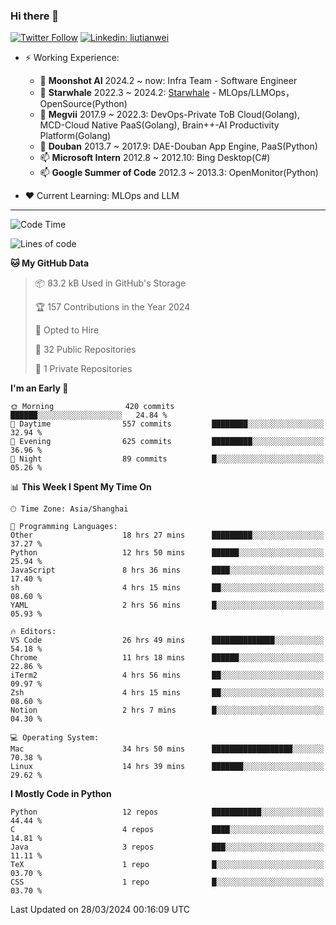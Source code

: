 ### Hi there 👋

[![Twitter Follow](https://img.shields.io/twitter/follow/tianweidut?style=social)](https://twitter.com/tianweidut)
[![Linkedin: liutianwei](https://img.shields.io/badge/-liutianwei-blue?style=flat-square&logo=Linkedin&logoColor=white&link=https://www.linkedin.com/in/liutianwei/)](https://www.linkedin.com/in/liutianwei/)

- ⚡ Working Experience:
  - 🔭 **Moonshot AI**  2024.2 ~ now: Infra Team - Software Engineer
  - 🌱 **Starwhale** 2022.3 ~ 2024.2: [Starwhale](https://github.com/star-whale/starwhale) - MLOps/LLMOps，OpenSource(Python)
  - 🌱 **Megvii** 2017.9 ~ 2022.3: DevOps-Private ToB Cloud(Golang), MCD-Cloud Native PaaS(Golang), Brain++-AI Productivity Platform(Golang)
  - 🌱 **Douban** 2013.7 ~ 2017.9: DAE-Douban App Engine, PaaS(Python)
  - 📫 **Microsoft Intern** 2012.8 ~ 2012.10: Bing Desktop(C#)
  - 📫 **Google Summer of Code** 2012.3 ~ 2013.3: OpenMonitor(Python)

- ❤️ Current Learning: MLOps and LLM

---
<!--START_SECTION:waka-->
![Code Time](http://img.shields.io/badge/Code%20Time-5%2C064%20hrs%2058%20mins-blue)

![Lines of code](https://img.shields.io/badge/From%20Hello%20World%20I%27ve%20Written-1.3%20million%20lines%20of%20code-blue)

**🐱 My GitHub Data** 

> 📦 83.2 kB Used in GitHub's Storage 
 > 
> 🏆 157 Contributions in the Year 2024
 > 
> 💼 Opted to Hire
 > 
> 📜 32 Public Repositories 
 > 
> 🔑 1 Private Repositories 
 > 
**I'm an Early 🐤** 

```text
🌞 Morning                420 commits         ██████░░░░░░░░░░░░░░░░░░░   24.84 % 
🌆 Daytime                557 commits         ████████░░░░░░░░░░░░░░░░░   32.94 % 
🌃 Evening                625 commits         █████████░░░░░░░░░░░░░░░░   36.96 % 
🌙 Night                  89 commits          █░░░░░░░░░░░░░░░░░░░░░░░░   05.26 % 
```


📊 **This Week I Spent My Time On** 

```text
🕑︎ Time Zone: Asia/Shanghai

💬 Programming Languages: 
Other                    18 hrs 27 mins      █████████░░░░░░░░░░░░░░░░   37.27 % 
Python                   12 hrs 50 mins      ██████░░░░░░░░░░░░░░░░░░░   25.94 % 
JavaScript               8 hrs 36 mins       ████░░░░░░░░░░░░░░░░░░░░░   17.40 % 
sh                       4 hrs 15 mins       ██░░░░░░░░░░░░░░░░░░░░░░░   08.60 % 
YAML                     2 hrs 56 mins       █░░░░░░░░░░░░░░░░░░░░░░░░   05.93 % 

🔥 Editors: 
VS Code                  26 hrs 49 mins      ██████████████░░░░░░░░░░░   54.18 % 
Chrome                   11 hrs 18 mins      ██████░░░░░░░░░░░░░░░░░░░   22.86 % 
iTerm2                   4 hrs 56 mins       ██░░░░░░░░░░░░░░░░░░░░░░░   09.97 % 
Zsh                      4 hrs 15 mins       ██░░░░░░░░░░░░░░░░░░░░░░░   08.60 % 
Notion                   2 hrs 7 mins        █░░░░░░░░░░░░░░░░░░░░░░░░   04.30 % 

💻 Operating System: 
Mac                      34 hrs 50 mins      ██████████████████░░░░░░░   70.38 % 
Linux                    14 hrs 39 mins      ███████░░░░░░░░░░░░░░░░░░   29.62 % 
```

**I Mostly Code in Python** 

```text
Python                   12 repos            ███████████░░░░░░░░░░░░░░   44.44 % 
C                        4 repos             ████░░░░░░░░░░░░░░░░░░░░░   14.81 % 
Java                     3 repos             ███░░░░░░░░░░░░░░░░░░░░░░   11.11 % 
TeX                      1 repo              █░░░░░░░░░░░░░░░░░░░░░░░░   03.70 % 
CSS                      1 repo              █░░░░░░░░░░░░░░░░░░░░░░░░   03.70 % 
```




 Last Updated on 28/03/2024 00:16:09 UTC
<!--END_SECTION:waka-->
